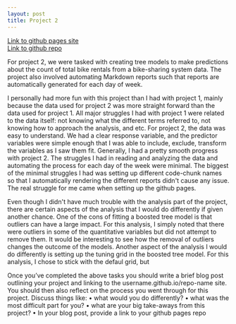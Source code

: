 ```yaml
---
layout: post
title: Project 2
---
```

[Link to github pages site](https://hyeonhpark.github.io/ST558-Project2)  
[Link to github repo](https://github.com/hyeonhpark/ST558-Project2/tree/main)  

For project 2, we were tasked with creating tree models to make predictions about the count of total bike rentals from a bike-sharing system data. The project also involved automating Markdown reports such that reports are automatically generated for each day of week.  

I personally had more fun with this project than I had with project 1, mainly because the data used for project 2 was more straight forward than the data used for project 1. All major struggles I had with project 1 were related to the data itself: not knowing what the different terms referred to, not knowing how to approach the analysis, and etc. For project 2, the data was easy to understand. We had a clear response variable, and the predictor variables were simple enough that I was able to include, exclude, transform the variables as I saw them fit. Generally, I had a pretty smooth progress with project 2. The struggles I had in reading and analyzing the data and automating the process for each day of the week were minimal. The biggest of the minimal struggles I had was setting up different code-chunk names so that I automatically rendering the different reports didn't cause any issue. The real struggle for me came when setting up the github pages. 

Even though I didn't have much trouble with the analysis part of the project, there are certain aspects of the analysis that I would do differently if given another chance. One of the cons of fitting a boosted tree model is that outliers can have a large impact. For this analysis, I simply noted that there were outliers in some of the quantitative variables but did not attempt to remove them. It would be interesting to see how the removal of outliers changes the outcome of the models. Another aspect of the analysis I would do differently is setting up the tuning grid in the boosted tree model. For this analysis, I chose to stick with the defaul grid, but 





Once you’ve completed the above tasks you should write a brief blog post outlining your project and linking
to the username.github.io/repo-name site. You should then also reflect on the process you went through for
this project. Discuss things like:
• what would you do differently?
• what was the most difficult part for you?
• what are your big take-aways from this project?
• In your blog post, provide a link to your github pages repo
